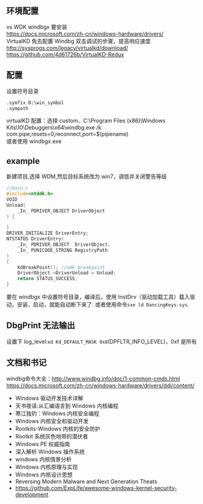 ## 环境配置

vs WDK windbgx 要安装  
https://docs.microsoft.com/zh-cn/windows-hardware/drivers/  
VirtualKD 免去配置 Windbg 双击调试的步骤，提高响应速度  
http://sysprogs.com/legacy/virtualkd/download/
https://github.com/4d61726b/VirtualKD-Redux

## 配置

设置符号目录

```cmd
.symfix D:\win_symbol
.sympath
```

virtualKD 配置：选择 custom、C:\Program Files (x86)\Windows Kits\10\Debuggers\x64\windbg.exe /k com:pipe,resets=0,reconnect,port=\$(pipename)  
或者使用 windbgx.exe

## example

新建项目,选择 WDM,然后目标系统改为 win7，调低并关闭警告等级

```c
//main.c
#include<ntddk.h>
VOID
Unload(
	_In_ PDRIVER_OBJECT DriverObject
) {

}
DRIVER_INITIALIZE DriverEntry;
NTSTATUS DriverEntry(
	_In_ PDRIVER_OBJECT  DriverObject,
	_In_ PUNICODE_STRING RegistryPath
)
{
	KdBreakPoint(); //wdk breakpoint
	DriverObject->DriverUnload = Unload;
	return STATUS_SUCCESS;
}
```

要在 windbgx 中设置符号目录，编译后，使用 InstDrv（驱动加载工具）载入驱动，安装，启动，就能自动断下来了.
或者使用命令`sxe ld DancingKeys.sys`.

## DbgPrint 无法输出

设置下 log_level:`ed Kd_DEFAULT_MASK 0x8`(DPFLTR_INFO_LEVEL)，0xf 是所有

## 文档和书记
windbg命令大全：http://www.windbg.info/doc/1-common-cmds.html
https://docs.microsoft.com/zh-cn/windows-hardware/drivers/ddi/content/

- Windows 驱动开发技术详解
- 天书夜读:从汇编语言到 Windows 内核编程
- 寒江独钓：Windows 内核安全编程
- Windows 内核安全和驱动开发
- Rootkits-Windows 内核的安全防护
- Rootkit 系统灰色地带的潜伏者
- Windows PE 权威指南
- 深入解析 Windows 操作系统
- windows 内核情景分析
- Windows 内核原理与实现
- Windows 内核设计思想
- Reversing Modern Malware and Next Generation Theats
- https://github.com/ExpLife/awesome-windows-kernel-security-development
